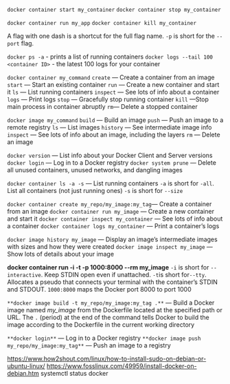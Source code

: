 
`docker container start my_container`
`docker container stop my_container`

`docker container run my_app`
`docker container kill my_container`

A flag with one dash is a shortcut for the full flag name.
 `-p` is short for the `--port` flag.
 
`docker ps -a` - prints a list of running containers
`docker logs --tail 100 <container ID>` - the latest 100 logs for your container
	
`docker container my_command`
`create` — Create a container from an image
`start` — Start an existing container
`run` — Create a new container and start it
`ls` — List running containers
`inspect` — See lots of info about a container
`logs` — Print logs
`stop` — Gracefully stop running container
`kill` —Stop main process in container abruptly
`rm`— Delete a stopped container

`docker image my_command`
`build` — Build an image
`push` — Push an image to a remote registry
`ls` — List images
`history` — See intermediate image info
`inspect` — See lots of info about an image, including the layers
`rm` — Delete an image

`docker version` — List info about your Docker Client and Server versions
`docker login` — Log in to a Docker registry
`docker system prune` — Delete all unused containers, unused networks, and dangling images

`docker container ls -a -s` — List running containers
`-a` is short for `-all`. List all containers (not just running ones)
`-s` is short for `--size`

`docker container create my_repo/my_image:my_tag`— Create a container from an image
`docker container run my_image` — Create a new container and start it
`docker container inspect my_container` — See lots of info about a container
`docker container logs my_container` — Print a container’s logs

`docker image history my_image` — Display an image’s intermediate images with sizes and how they were created
`docker image inspect my_image` — Show lots of details about your image

**docker container run -i -t -p 1000:8000 --rm my_image**
`-i` is short for `--interactive`. Keep STDIN open even if unattached.
`-t`is short for`--tty`. Allocates a pseudo that connects your terminal with the container’s STDIN and STDOUT.
`1000:8000` maps the Docker port 8000 to port 1000

`**docker image build -t my_repo/my_image:my_tag .**` — Build a Docker image named _my_image_ from the Dockerfile located at the specified path or URL. The `.` (period) at the end of the command tells Docker to build the image according to the Dockerfile in the current working directory

`**docker login**` — Log in to a Docker registry
`**docker image push my_repo/my_image:my_tag**` — Push an image to a registry

https://www.how2shout.com/linux/how-to-install-sudo-on-debian-or-ubuntu-linux/
https://www.fosslinux.com/49959/install-docker-on-debian.htm
systemctl status docker